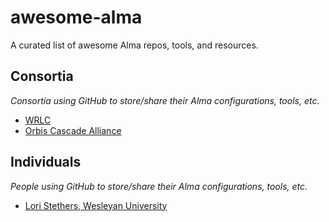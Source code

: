 # awesome-alma
A curated list of awesome Alma repos, tools, and resources.

## Consortia
*Consortia using GitHub to store/share their Alma configurations, tools, etc.*

* [WRLC](https://github.com/WRLC)
* [Orbis Cascade Alliance](https://github.com/Orbis-Cascade-Alliance)

## Individuals
*People using GitHub to store/share their Alma configurations, tools, etc.*

* [Lori Stethers, Wesleyan University](https://github.com/lstethers)
